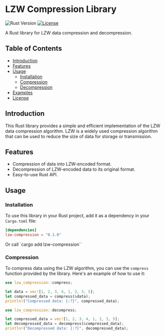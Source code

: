 # LZW Compression Library

![Rust Version](https://img.shields.io/badge/rust-1.57.0+-blue.svg)
[![License](https://img.shields.io/badge/license-MIT-green.svg)](LICENSE)

A Rust library for LZW data compression and decompression.

## Table of Contents

- [Introduction](#introduction)
- [Features](#features)
- [Usage](#usage)
  - [Installation](#installation)
  - [Compression](#compression)
  - [Decompression](#decompression)
- [Examples](#examples)
- [License](#license)

## Introduction

This Rust library provides a simple and efficient implementation of the LZW data compression algorithm. LZW is a widely used compression algorithm that can be used to reduce the size of data for storage or transmission.

## Features

- Compression of data into LZW-encoded format.
- Decompression of LZW-encoded data to its original format.
- Easy-to-use Rust API.

## Usage

### Installation

To use this library in your Rust project, add it as a dependency in your `Cargo.toml` file:

```toml
[dependencies]
lzw-compression = "0.1.0"
```

Or call `cargo add lzw-compression``

### Compression

To compress data using the LZW algorithm, you can use the `compress` function provided by the library. Here's an example of how to use it:

```rust
use lzw_compression::compress;

let data = vec![1, 2, 3, 4, 1, 2, 3, 5];
let compressed_data = compress(&data);
println!("Compressed data: {:?}", compressed_data);

use lzw_compression::decompress;

let compressed_data = vec![1, 2, 3, 4, 1, 2, 3, 5];
let decompressed_data = decompress(&compressed_data);
println!("Decompressed data: {:?}", decompressed_data);
```
